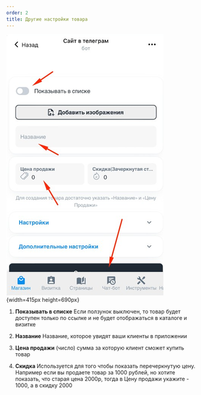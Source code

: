 ```yaml
---
order: 2
title: Другие настройки товара
---
```




![](./_index-5.jpeg){width=415px height=690px}



1. **Показывать в списке** Если ползунок выключен, то товар будет доступен только по ссылке и не будет отображаться в каталоге и визитке

2. **Название** Название, которое увидят ваши клиенты в приложении

3. **Цена продажи** (число) сумма за которую клиент сможет купить товар

4. **Скидка** Используется для того чтобы показать перечеркнутую цену. Например если вы продаете товар за 1000 рублей, но хотите показать, что старая цена 2000р, тогда в Цену продажи укажите - 1000, а в скидку 2000


